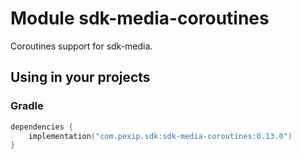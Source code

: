 # Module sdk-media-coroutines

Coroutines support for sdk-media.

## Using in your projects

### Gradle

```kotlin
dependencies {
    implementation("com.pexip.sdk:sdk-media-coroutines:0.13.0")
}
```
